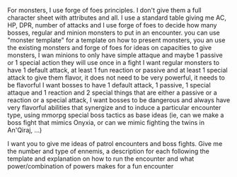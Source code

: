 For monsters, I use forge of foes principles. I don't give them a full character sheet with attributes and all. I use a standard table giving me AC, HP, DPR, number of attacks and I use forge of foes to decide how many bosses, regular and minion monsters to put in an encounter. you can use "monster template" for a template on how to present monsters, you an use the existing monsters and forge of foes for ideas on capacities to give monsters, I wan minions to only have simple attaque and maybe 1 passive or 1 special action they will use once in a fight I want regular monsters to have 1 default attack, at least 1 fun reaction or passive and at least 1 special attack to give them flavor, it does not need to be very powerful, it needs to be flavorful I want bosses to have 1 default attack, 1 passive, 1 special attaque and 1 reaction and 2 special things that are either a passive or a reaction or a special attack, I want bosses to be dangerous and always have very flavorful abilities that synergize and to induce a particular encounter type, using mmorpg special boss tactics as base ideas (ie, can we make a boss fight that mimics Onyxia, or can we mimic fighting the twins in An'Qiraj, ...)

I want you to give me ideas of patrol encounters and boss fights. Give me the number and type of ennemis, a description for each following the template and explanation on how to run the encounter and what power/combination of powers makes for a fun encounter